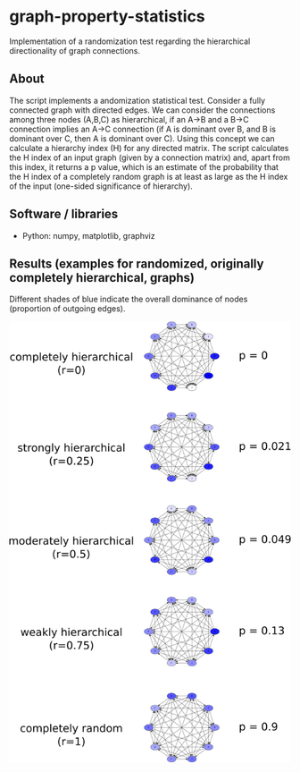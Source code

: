 # graph-property-statistics

Implementation of a randomization test regarding the hierarchical directionality of graph connections.

## About

The script implements a andomization statistical test. Consider a fully connected graph with directed edges.
We can consider the connections among three nodes (A,B,C) as hierarchical, if an A->B and a B->C
connection implies an A->C connection (if A is dominant over B, and B is dominant over C, then
A is dominant over C). Using this concept we can calculate a hierarchy index (H) for any directed matrix.
The script calculates the H index of an input graph (given by a connection matrix) and, apart from this index, it returns a p value, which is an estimate of the probability that the H index of a completely random graph is at least as large
as the H index of the input (one-sided significance of hierarchy).

## Software / libraries
- Python: numpy, matplotlib, graphviz

## Results (examples for randomized, originally completely hierarchical, graphs)

Different shades of blue indicate the overall dominance of nodes (proportion of outgoing edges).

![results](https://github.com/peterszabo77/graph-property-statistics/blob/master/images/results.png)
